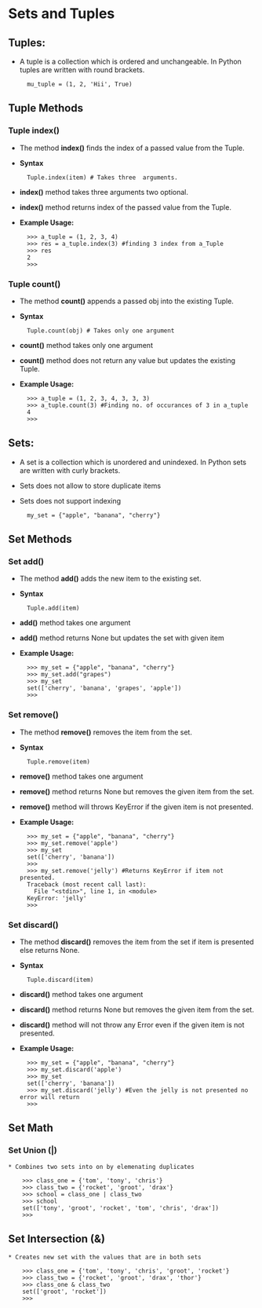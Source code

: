 # Sets and Tuples

## Tuples:

* A tuple is a collection which is ordered and unchangeable. In Python tuples are written with round brackets.

		mu_tuple = (1, 2, 'Hii', True)

## Tuple Methods

### Tuple index()
* The method **index()** finds the index of a passed value from the Tuple.
* **Syntax**

		Tuple.index(item) # Takes three  arguments.

* **index()** method takes three arguments two optional.
* **index()** method returns index of the passed value from the Tuple.
* **Example Usage:**
		
		>>> a_tuple = (1, 2, 3, 4)
		>>> res = a_tuple.index(3) #finding 3 index from a_Tuple
		>>> res
		2
		>>>

### Tuple count()
* The method **count()** appends a passed obj into the existing Tuple.
* **Syntax**

		Tuple.count(obj) # Takes only one argument

* **count()** method takes only one argument
* **count()** method does not return any value but updates the existing Tuple.
* **Example Usage:**
		
		>>> a_tuple = (1, 2, 3, 4, 3, 3, 3)
		>>> a_tuple.count(3) #Finding no. of occurances of 3 in a_tuple
		4
		>>>

## Sets:

* A set is a collection which is unordered and unindexed. In Python sets are written with curly brackets.
* Sets does not allow to store duplicate items
* Sets does not support indexing

		my_set = {"apple", "banana", "cherry"}


## Set Methods

### Set add()

* The method **add()** adds the new item to the existing set.
* **Syntax**

		Tuple.add(item)

* **add()** method takes one argument
* **add()** method returns None but updates the set with given item

* **Example Usage:**
		
		>>> my_set = {"apple", "banana", "cherry"}
		>>> my_set.add("grapes")
		>>> my_set
		set(['cherry', 'banana', 'grapes', 'apple'])
		>>>


### Set remove()

* The method **remove()** removes the item from the set.
* **Syntax**

		Tuple.remove(item)

* **remove()** method takes one argument
* **remove()** method returns None but removes the given item from the set.
* **remove()** method will throws KeyError if the given item is not presented.

* **Example Usage:**
		
		>>> my_set = {"apple", "banana", "cherry"}
		>>> my_set.remove('apple')
		>>> my_set
		set(['cherry', 'banana'])
		>>>
		>>> my_set.remove('jelly') #Returns KeyError if item not presented.
		Traceback (most recent call last):
		  File "<stdin>", line 1, in <module>
		KeyError: 'jelly'
		>>>


### Set discard()

* The method **discard()** removes the item from the set if item is presented else returns None.
* **Syntax**

		Tuple.discard(item)

* **discard()** method takes one argument
* **discard()** method returns None but removes the given item from the set.
* **discard()** method will not throw any Error even if the given item is not presented.

* **Example Usage:**
		
		>>> my_set = {"apple", "banana", "cherry"}
		>>> my_set.discard('apple')
		>>> my_set
		set(['cherry', 'banana'])
		>>> my_set.discard('jelly') #Even the jelly is not presented no error will return
		>>>


## Set Math

### Set Union (|)
	
	* Combines two sets into on by elemenating duplicates

		>>> class_one = {'tom', 'tony', 'chris'}
		>>> class_two = {'rocket', 'groot', 'drax'}
		>>> school = class_one | class_two
		>>> school
		set(['tony', 'groot', 'rocket', 'tom', 'chris', 'drax'])
		>>>


## Set Intersection (&)

	* Creates new set with the values that are in both sets

		>>> class_one = {'tom', 'tony', 'chris', 'groot', 'rocket'}
		>>> class_two = {'rocket', 'groot', 'drax', 'thor'}
		>>> class_one & class_two
		set(['groot', 'rocket'])
		>>>

